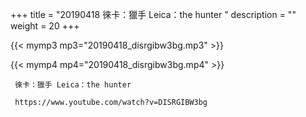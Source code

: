 +++
title = "20190418  徠卡：獵手 Leica：the hunter "
description = ""
weight = 20
+++

{{< mymp3 mp3="20190418_disrgibw3bg.mp3" >}}

{{< mymp4 mp4="20190418_disrgibw3bg.mp4" >}}

     徠卡：獵手 Leica：the hunter 
     
     https://www.youtube.com/watch?v=DISRGIBW3bg 
